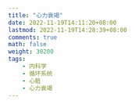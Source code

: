 ```yaml
---
title: "心力衰竭"
date: 2022-11-19T14:11:20+08:00
lastmod: 2022-11-19T14:28:39+08:00
comments: true
math: false
weight: 30200
tags:
    - 内科学
    - 循环系统
    - 心脏
    - 心力衰竭
---
```


